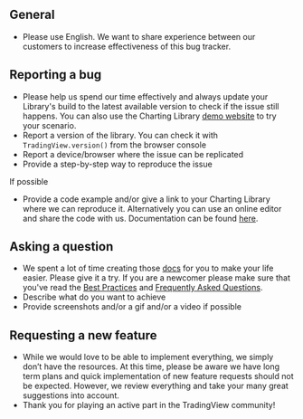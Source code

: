 ## General

- Please use English. We want to share experience between our customers to increase effectiveness of this bug tracker.

## Reporting a bug

- Please help us spend our time effectively and always update your Library's build to the latest available version to check if the issue still happens. You can also use the Charting Library [demo website](https://charting-library.tradingview-widget.com/) to try your scenario.
- Report a version of the library. You can check it with `TradingView.version()` from the browser console
- Report a device/browser where the issue can be replicated
- Provide a step-by-step way to reproduce the issue

If possible

- Provide a code example and/or give a link to your Charting Library where we can reproduce it. Alternatively you can use an online editor and share the code with us. Documentation can be found [here](https://www.tradingview.com/charting-library-docs/latest/getting_started/Online-Editors).

## Asking a question

- We spent a lot of time creating those [docs](https://www.tradingview.com/charting-library-docs/) for you to make your life easier. Please give it a try. If you are a newcomer please make sure that you've read the [Best Practices](https://www.tradingview.com/charting-library-docs/latest/getting_started/Best-Practices) and [Frequently Asked Questions](https://www.tradingview.com/charting-library-docs/latest/getting_started/Frequently-Asked-Questions).
- Describe what do you want to achieve
- Provide screenshots and/or a gif and/or a video if possible

## Requesting a new feature

- While we would love to be able to implement everything, we simply don’t have the resources. At this time, please be aware we have long term plans and quick implementation of new feature requests should not be expected. However, we review everything and take your many great suggestions into account.
- Thank you for playing an active part in the TradingView community!
